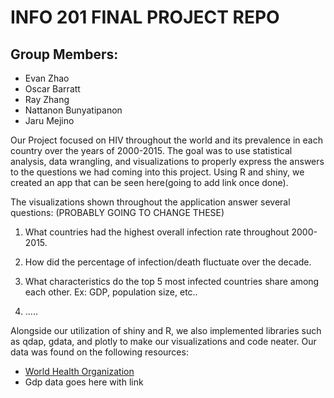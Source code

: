 # INFO 201 FINAL PROJECT REPO

## Group Members:
  * Evan Zhao
  * Oscar Barratt
  * Ray Zhang
  * Nattanon Bunyatipanon
  * Jaru Mejino

Our Project focused on HIV throughout the world and its prevalence in each country over the years of 2000-2015. The goal was to use statistical analysis, data wrangling, and visualizations to properly express the answers to the questions we had coming into this project.
Using R and shiny, we created an app that can be seen here(going to add link once done).

The visualizations shown throughout the application answer several questions:
(PROBABLY GOING TO CHANGE THESE)
  1. What countries had the highest overall infection rate throughout 2000-2015.

  2. How did the percentage of infection/death fluctuate over the decade.

  3. What characteristics do the top 5 most infected countries share among each other. Ex: GDP, population size, etc..

  4. .....


Alongside our utilization of shiny and R, we also implemented libraries such as qdap, gdata, and plotly to make our visualizations and code neater.
Our data was found on the following resources:
  * [World Health Organization](http://apps.who.int/gho/data/node.main.620?lang=en)
  * Gdp data goes here with link

